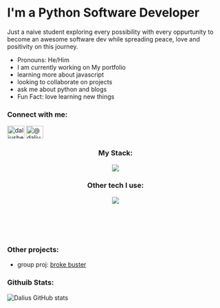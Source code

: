 # I'm a Python Software Developer 

Just a naive student exploring every possibility with every oppurtunity to become an awesome software dev while spreading peace, love and positivity on this journey.


* Pronouns: He/Him
* I am currently working on My portfolio
* learning more about javascript 
* looking to collaborate on projects 
* ask me about python and blogs 
* Fun Fact: love learning new things




### Connect with me:
<p>
<a href="https://linkedin.com/in/dalius-beck-jr" target="blank"><img align="center" src="https://raw.githubusercontent.com/rahuldkjain/github-profile-readme-generator/master/src/images/icons/Social/linked-in-alt.svg" alt="daliusbeckjr" height="30" width="40" /></a>
 <a href="https://medium.com/@daliusbeckjr" target="blank"><img align="center" src="https://raw.githubusercontent.com/rahuldkjain/github-profile-readme-generator/master/src/images/icons/Social/medium.svg" alt="@daliusbeckxiv" height="30" width="40" /></a> 


<h3 align="center"> My Stack: </h3>
<p align="center">
  <a href="https://skillicons.dev">
    <img src="https://skillicons.dev/icons?i=git,django,mysql,react,tailwind,sass" />
  </a>
</p>

<h3 align="center"> Other tech I use: </h3>
<p align="center">
  <a href="https://skillicons.dev">
    <img src="https://skillicons.dev/icons?i=aws,flask,mongodb,docker,vite" />
  </a>
</p>


#
<br />
<br />

### Other projects:

* group proj: [broke buster](https://github.com/Tiarawayz/movie_app)

### Githuib Stats:

![Dalius GitHub stats](https://github-readme-stats.vercel.app/api?username=DaliusBeckjr&show_icons=true&theme=cobalt)
